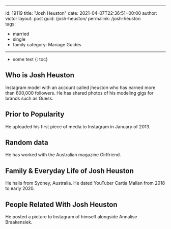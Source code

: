  ---
id: 19119
title: "Josh Heuston"
date: 2021-04-07T22:36:51+00:00
author: victor
layout: post
guid: /josh-heuston/
permalink: /josh-heuston  
tags:
  - married
  - single
  - family
category: Mariage Guides
---

* some text
{: toc}

## Who is Josh Heuston

Instagram model with an account called jheuston who has earned more than 600,000 followers. He has shared photos of his modeling gigs for brands such as Guess. 

## Prior to Popularity

He uploaded his first piece of media to Instagram in January of 2013. 

## Random data

He has worked with the Australian magazine Girlfriend. 

## Family & Everyday Life of Josh Heuston

He hails from Sydney, Australia. He dated YouTuber Cartia Mallan from 2018 to early 2020. 

## People Related With Josh Heuston

He posted a picture to Instagram of himself alongside Annalise Braakensiek. 
 